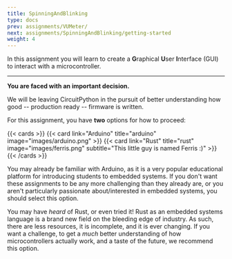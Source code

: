 ```yaml
---
title: SpinningAndBlinking
type: docs
prev: assignments/VUMeter/
next: assignments/SpinningAndBlinking/getting-started
weight: 4
---
```


In this assignment you will learn to create a **G**raphical **U**ser **I**nterface (GUI) to interact with a microcontroller.

---

**You are faced with an important decision.**

We will be leaving CircuitPython in the pursuit of better understanding how good -- production ready -- firmware is written.

For this assignment, you have **two** options for how to proceed:

{{< cards >}}
  {{< card link="Arduino" title="arduino" image="images/arduino.png" >}}
  {{< card link="Rust" title="rust" image="images/ferris.png" subtitle="This little guy is named Ferris :)" >}}
{{< /cards >}}

You may already be familiar with Arduino, as it is a very popular educational platform for introducing students to embedded systems. If
you don't want these assignments to be any more challenging than they already are, or you aren't particularly passionate about/interested in
embedded systems, you should select this option.

You may have *heard* of Rust, or even tried it! Rust as an embedded systems language is a brand new field on the bleeding edge of industry.
As such, there are less resources, it is incomplete, and it is ever changing. If you want a challenge, to get a *much* better understanding of
how microcontrollers actually work, and a taste of the future, we recommend this option.
